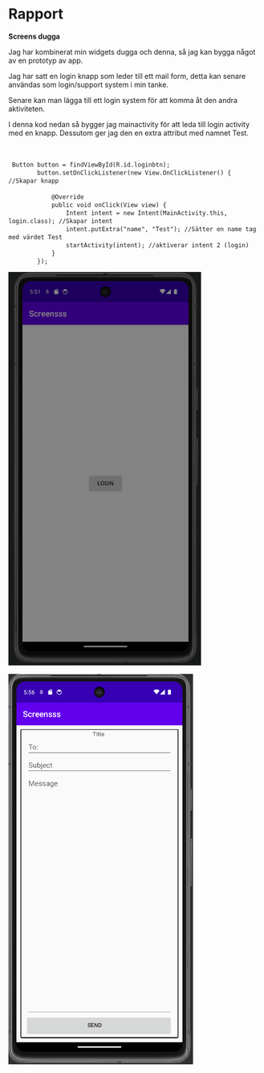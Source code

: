 
# Rapport

**Screens dugga**

Jag har kombinerat min widgets dugga och denna, så jag kan bygga något av en prototyp av app.

Jag har satt en login knapp som leder till ett mail form, detta kan senare användas som login/support system i min tanke.

Senare kan man lägga till ett login system för att komma åt den andra aktiviteten.

I denna kod nedan så bygger jag mainactivity för att leda till login activity med en knapp. Dessutom ger jag den en extra attribut med namnet Test.
```


 Button button = findViewById(R.id.loginbtn);
        button.setOnClickListener(new View.OnClickListener() { //Skapar knapp

            @Override
            public void onClick(View view) {
                Intent intent = new Intent(MainActivity.this, login.class); //Skapar intent
                intent.putExtra("name", "Test"); //Sätter en name tag med värdet Test 
                startActivity(intent); //aktiverar intent 2 (login)
            }
        });
```


![](login.png)

![](form.png)
